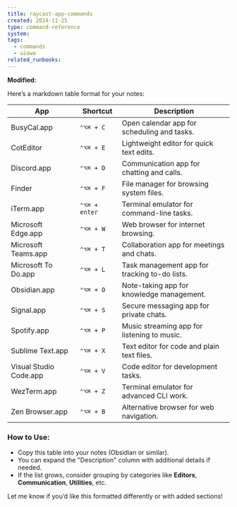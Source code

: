 ```yaml
---
title: raycast-app-commands
created: 2024-11-25
type: command-reference
system: 
tags:
  - commands
  - uiowa
related_runbooks:
---
```

**Modified:**

Here’s a markdown table format for your notes:

| **App**                | **Shortcut**  | **Description**                               |
| ---------------------- | ------------- | --------------------------------------------- |
| BusyCal.app            | `⌃⌥⌘ + C`     | Open calendar app for scheduling and tasks.   |
| CotEditor              | `⌃⌥⌘ + E`     | Lightweight editor for quick text edits.      |
| Discord.app            | `⌃⌥⌘ + D`     | Communication app for chatting and calls.     |
| Finder                 | `⌃⌥⌘ + F`     | File manager for browsing system files.       |
| iTerm.app              | `⌃⌥⌘ + enter` | Terminal emulator for command-line tasks.     |
| Microsoft Edge.app     | `⌃⌥⌘ + W`     | Web browser for internet browsing.            |
| Microsoft Teams.app    | `⌃⌥⌘ + T`     | Collaboration app for meetings and chats.     |
| Microsoft To Do.app    | `⌃⌥⌘ + L`     | Task management app for tracking to-do lists. |
| Obsidian.app           | `⌃⌥⌘ + O`     | Note-taking app for knowledge management.     |
| Signal.app             | `⌃⌥⌘ + S`     | Secure messaging app for private chats.       |
| Spotify.app            | `⌃⌥⌘ + P`     | Music streaming app for listening to music.   |
| Sublime Text.app       | `⌃⌥⌘ + X`     | Text editor for code and plain text files.    |
| Visual Studio Code.app | `⌃⌥⌘ + V`     | Code editor for development tasks.            |
| WezTerm.app            | `⌃⌥⌘ + Z`     | Terminal emulator for advanced CLI work.      |
| Zen Browser.app        | `⌃⌥⌘ + B`     | Alternative browser for web navigation.       |


### How to Use:

- Copy this table into your notes (Obsidian or similar).
- You can expand the "Description" column with additional details if needed.
- If the list grows, consider grouping by categories like **Editors**, **Communication**, **Utilities**, etc.

Let me know if you’d like this formatted differently or with added sections!